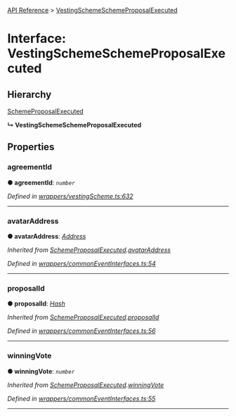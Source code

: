 [API Reference](../README.md) > [VestingSchemeSchemeProposalExecuted](../interfaces/VestingSchemeSchemeProposalExecuted.md)



# Interface: VestingSchemeSchemeProposalExecuted

## Hierarchy


 [SchemeProposalExecuted](SchemeProposalExecuted.md)

**↳ VestingSchemeSchemeProposalExecuted**








## Properties
<a id="agreementId"></a>

###  agreementId

**●  agreementId**:  *`number`* 

*Defined in [wrappers/vestingScheme.ts:632](https://github.com/daostack/arc.js/blob/f343aa24/lib/wrappers/vestingScheme.ts#L632)*





___

<a id="avatarAddress"></a>

###  avatarAddress

**●  avatarAddress**:  *[Address](../#Address)* 

*Inherited from [SchemeProposalExecuted](SchemeProposalExecuted.md).[avatarAddress](SchemeProposalExecuted.md#avatarAddress)*

*Defined in [wrappers/commonEventInterfaces.ts:54](https://github.com/daostack/arc.js/blob/f343aa24/lib/wrappers/commonEventInterfaces.ts#L54)*





___

<a id="proposalId"></a>

###  proposalId

**●  proposalId**:  *[Hash](../#Hash)* 

*Inherited from [SchemeProposalExecuted](SchemeProposalExecuted.md).[proposalId](SchemeProposalExecuted.md#proposalId)*

*Defined in [wrappers/commonEventInterfaces.ts:56](https://github.com/daostack/arc.js/blob/f343aa24/lib/wrappers/commonEventInterfaces.ts#L56)*





___

<a id="winningVote"></a>

###  winningVote

**●  winningVote**:  *`number`* 

*Inherited from [SchemeProposalExecuted](SchemeProposalExecuted.md).[winningVote](SchemeProposalExecuted.md#winningVote)*

*Defined in [wrappers/commonEventInterfaces.ts:55](https://github.com/daostack/arc.js/blob/f343aa24/lib/wrappers/commonEventInterfaces.ts#L55)*





___


